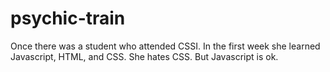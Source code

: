 # psychic-train
Once there was a student who attended CSSI.
In the first week she learned Javascript, HTML, and CSS.
She hates CSS.
But Javascript is ok.
